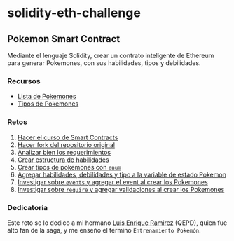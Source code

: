 # solidity-eth-challenge

## Pokemon Smart Contract

Mediante el lenguaje Solidity, crear un contrato inteligente de Ethereum para generar Pokemones, con sus habilidades, tipos y debilidades.

### Recursos

- [Lista de Pokemones](https://pokemon.fandom.com/wiki/List_of_Pok%C3%A9mon)
- [Tipos de Pokemones](https://pokemon.fandom.com/wiki/Types)

### Retos

1. [Hacer el curso de Smart Contracts](https://platzi.com/cursos/smart-contracts/)
2. [Hacer fork del repositorio original](https://github.com/gelopfalcon/solidity-eth-challenge/tree/main)
3. [Analizar bien los requerimientos](https://github.com/gelopfalcon/solidity-eth-challenge/blob/main/Retos.md)
6. [Crear estructura de habilidades](https://docs.soliditylang.org/en/v0.8.6/structure-of-a-contract.html#struct-types)
6. [Crear tipos de pokemones con `enum`](https://docs.soliditylang.org/en/v0.8.6/structure-of-a-contract.html#enum-types)
6. [Agregar habilidades, debilidades y tipo a la variable de estado Pokemon](https://docs.soliditylang.org/en/v0.8.6/structure-of-a-contract.html#state-variables)
4. [Investigar sobre `events` y agregar el event al crear los Pokemones](https://docs.soliditylang.org/en/v0.8.6/structure-of-a-contract.html#events)
5. [Investigar sobre `require` y agregar validaciones al crear los Pokemones](https://docs.soliditylang.org/en/v0.8.6/structure-of-a-contract.html#function-modifierss)

### Dedicatoria

Este reto se lo dedico a mi hermano [Luis Enrique Ramirez](http://luisraa.com/) (QEPD), quien fue alto fan de la saga, y me enseñó el término `Entrenamiento Pokemón`.